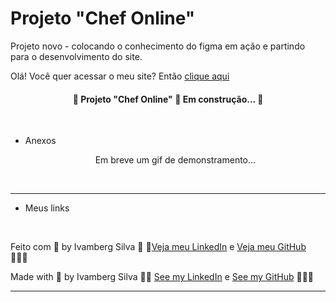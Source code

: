 # Projeto "Chef Online"
Projeto novo - colocando o conhecimento do figma em ação e partindo para o desenvolvimento do site.

   Olá! Você quer acessar o meu site? Então <a href=" https://ivambergsilva.github.io/projeto-hamburguer/">clique aqui</a>
   <h4 align="center"> 🚧 Projeto "Chef Online" 🚀 Em construção... 🚧 </h4>
   
   <br>
   <ul>
   <li>Anexos</li>
   <div align="center">
       <!--<img src="Video_1647207692.gif" alt="gif de demonstração" width="400px" >-->
     <p>Em breve um gif de demonstramento...</p>
   </div>
   <br>
   </ul> 
   <hr>
   <ul> 
   <li>Meus links</li>
   </ul>
   <br>
   <p>Feito com 💙 by Ivamberg Silva 👏 🏻<a href="https://www.linkedin.com/in/ivamberg-silva/" target="_blank">Veja meu LinkedIn</a><span> e </span><a href="https://github.com/IvambergSilva">Veja meu GitHub</a> 👨🏼‍💻</p>
   <p>Made with 💙 by Ivamberg Silva 👏🏻 <a href="www.linkedin.com/in/ivamberg-silva/" target="_blank">See my LinkedIn</a><span> e </span><a href="https://github.com/IvambergSilva">See my GitHub</a> 👨🏼‍💻</p>
   <hr>

